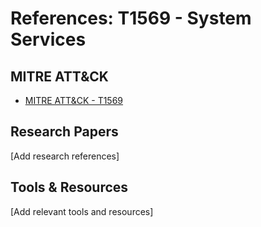 # References: T1569 - System Services

## MITRE ATT&CK
- [MITRE ATT&CK - T1569](https://attack.mitre.org/techniques/T1569/)

## Research Papers
[Add research references]

## Tools & Resources
[Add relevant tools and resources]
